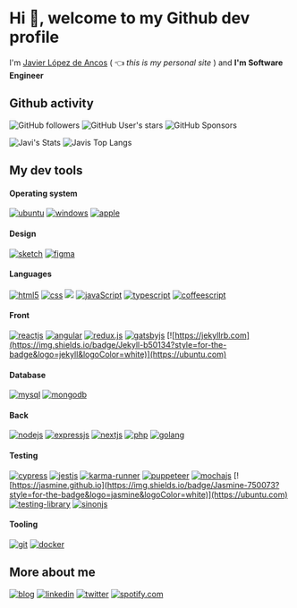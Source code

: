 # Hi 👋, welcome to my Github dev profile

I'm [Javier López de Ancos](https://javierlopezdeancos.dev) ( :point_left: *this is my personal site* ) and **I'm Software Engineer**

## Github activity 

![GitHub followers](https://img.shields.io/github/followers/javierlopezdeancos?style=social)
![GitHub User's stars](https://img.shields.io/github/stars/javierlopezdeancos?style=social)
![GitHub Sponsors](https://img.shields.io/github/sponsors/javierlopezdeancos?style=social)

![Javi's Stats](https://github-readme-stats.vercel.app/api?username=javierlopezdeancos&count_private=true)
![Javis Top Langs](https://github-readme-stats.vercel.app/api/top-langs/?username=javierlopezdeancos&layout=compact)

## My dev tools 

#### Operating system
[![ubuntu](https://img.shields.io/badge/Ubuntu-E95420?style=for-the-badge&logo=ubuntu&logoColor=white)](https://ubuntu.com)
[![windows](https://img.shields.io/badge/Windows-02bfff?style=for-the-badge&logo=windows&logoColor=white)](https://www.microsoft.com)
[![apple](https://img.shields.io/badge/Apple-000000?style=for-the-badge&logo=apple&logoColor=white)](https://www.apple.com)



#### Design
[![sketch](https://img.shields.io/badge/Sketch-f99407?style=for-the-badge&logo=sketch&logoColor=white)](https://www.sketch.com)
[![figma](https://img.shields.io/badge/Figma-be17c1?style=for-the-badge&logo=figma&logoColor=white)](https://www.figma.com)

#### Languages
[![html5](https://img.shields.io/badge/HTML5-E34F26?style=for-the-badge&logo=html5&logoColor=white)](https://www.w3.org/html/)
[![css](https://img.shields.io/badge/CSS-239120?&style=for-the-badge&logo=css3&logoColor=white)](https://www.w3schools.com/css/)
[![](https://img.shields.io/badge/Sass-CC6699?style=for-the-badge&logo=sass&logoColor=white)](https://ubuntu.com)
[![javaScript](https://img.shields.io/badge/JavaScript-F7DF1E?style=for-the-badge&logo=javascript&logoColor=black)](https://developer.mozilla.org/en-US/docs/Web/JavaScript)
[![typescript](https://img.shields.io/badge/TypeScript-007ACC?style=for-the-badge&logo=typescript&logoColor=white)](https://www.typescriptlang.org)
[![coffeescript](https://img.shields.io/badge/Coffeescript-894900?style=for-the-badge&logo=coffeescript&logoColor=white)](https://coffeescript.org)

#### Front
[![reactjs](https://img.shields.io/badge/React-20232A?style=for-the-badge&logo=react&logoColor=61DAFB)](https://reactjs.org)
[![angular](https://img.shields.io/badge/Angular-DD0031?style=for-the-badge&logo=angular&logoColor=white)](https://angular.io)
[![redux.js](https://img.shields.io/badge/Redux-593D88?style=for-the-badge&logo=redux&logoColor=white)](https://redux.js.org)
[![gatsbyjs](https://img.shields.io/badge/Gatsby-663399?style=for-the-badge&logo=gatsby&logoColor=white)](https://www.gatsbyjs.com)
[![https://jekyllrb.com](https://img.shields.io/badge/Jekyll-b50134?style=for-the-badge&logo=jekyll&logoColor=white)](https://ubuntu.com)

#### Database
[![mysql](https://img.shields.io/badge/MySQL-00000F?style=for-the-badge&logo=mysql&logoColor=white)](https://www.mysql.com)
[![mongodb](https://img.shields.io/badge/MongoDB-4EA94B?style=for-the-badge&logo=mongodb&logoColor=white)](https://www.mongodb.com)

#### Back
[![nodejs](https://img.shields.io/badge/Node.js-43853D?style=for-the-badge&logo=node.js&logoColor=white)](https://nodejs.org)
[![expressjs](https://img.shields.io/badge/Express.js-404D59?style=for-the-badge)](https://expressjs.com)
[![nextjs](https://img.shields.io/badge/Nextjs-000000?style=for-the-badge&logo=nextjs&logoColor=white)](https://nextjs.org)
[![php](https://img.shields.io/badge/PHP-777BB4?style=for-the-badge&logo=php&logoColor=white)](https://www.php.net)
[![golang](https://img.shields.io/badge/Go-00ADD8?style=for-the-badge&logo=go&logoColor=white)](https://golang.org)

#### Testing
[![cypress](https://img.shields.io/badge/Cypress-000000?style=for-the-badge&logo=cypress&logoColor=white)](https://www.cypress.io)
[![jestjs](https://img.shields.io/badge/Jest-b71b03?style=for-the-badge&logo=jest&logoColor=white)](https://jestjs.io)
[![karma-runner](https://img.shields.io/badge/Karma-00edd5?style=for-the-badge&logo=karma&logoColor=white)](http://karma-runner.github.io/6.3/index.html)
[![puppeteer](https://img.shields.io/badge/Puppeteer-00c9b5?style=for-the-badge&logo=puppeteer&logoColor=black)](https://puppeteer.github.io/puppeteer/)
[![mochajs](https://img.shields.io/badge/Mocha-96592e?style=for-the-badge&logo=mocha&logoColor=white)](https://mochajs.org)
[![https://jasmine.github.io](https://img.shields.io/badge/Jasmine-750073?style=for-the-badge&logo=jasmine&logoColor=white)](https://ubuntu.com)
[![testing-library](https://img.shields.io/badge/Testing_Library-e20d02?style=for-the-badge&logo=testing-library&logoColor=white)](https://testing-library.com)
[![sinonjs](https://img.shields.io/badge/Sinon-bbdd71?style=for-the-badge&logo=sinon&logoColor=white)](https://sinonjs.org)

#### Tooling
[![git](https://img.shields.io/badge/Git-e0781d?style=for-the-badge&logo=git&logoColor=white)](https://git-scm.com/)
[![docker](https://img.shields.io/badge/Docker-00caf7?style=for-the-badge&logo=docker&logoColor=white)](https://www.docker.com)

## More about me 
[![blog](https://img.shields.io/badge/blog-0A0A0A?style=for-the-badge&logoColor=white)](https://blog.javierlopezdeancos.dev)
[![linkedin](https://img.shields.io/badge/LinkedIn-0077B5?style=for-the-badge&logo=linkedin&logoColor=white)](https://linkedin.com/in/javierlopezdeancos)
[![twitter](https://img.shields.io/badge/HackerRank-000000?style=for-the-badge&logo=hackerrank&logoColor=green)](https://twitter.com/javierland)
[![spotify.com](https://img.shields.io/badge/Spotify-1ED760?&style=for-the-badge&logo=spotify&logoColor=white)](https://open.spotify.com/user/vagabundo)
